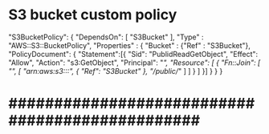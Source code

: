 # S3 bucket custom policy
"S3BucketPolicy": {
    "DependsOn": [
        "S3Bucket"
    ],
    "Type" : "AWS::S3::BucketPolicy",
    "Properties" : {
        "Bucket" : {"Ref" : "S3Bucket"},
        "PolicyDocument": {
            "Statement":[{
                "Sid": "PublidReadGetObject",
                "Effect": "Allow",
                "Action": "s3:GetObject",
                "Principal": "*",
                "Resource": [
                    {
                        "Fn::Join": [
                            "",
                            [
                                "arn:aws:s3:::",
                                {
                                    "Ref": "S3Bucket"
                                },
                                "/public/*"
                            ]
                        ]
                    }
                ]
            }]
        }
    }
}

# ################################################ #